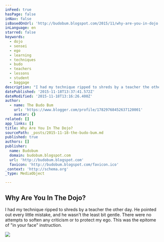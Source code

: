 ```yaml
---
inFeed: true
hasPage: false
inNav: false
isBasedOnUrl: 'http://budobum.blogspot.com/2015/11/why-are-you-in-dojo.html'
inLanguage: en
starred: false
keywords:
  - dojo
  - sensei
  - ego
  - learning
  - techniques
  - budo
  - teachers
  - lessons
  - student
  - baggage
description: "I had my technique ripped to shreds by a teacher the other day. He pointed out every little mistake, and he wasn't the least bit gentle. There were no attempts to soften any criticism or to protect my ego. This was the epitome of \"in your face\" instruction."
datePublished: '2015-11-18T13:37:41.572Z'
dateModified: '2015-11-18T13:16:26.400Z'
author:
  - name: The Budo Bum
    url: 'https://www.blogger.com/profile/17829768452637120001'
    avatar: {}
related: []
app_links: []
title: Why Are You In The Dojo?
sourcePath: _posts/2015-11-18-the-budo-bum.md
published: true
authors: []
publisher:
  name: Budobum
  domain: budobum.blogspot.com
  url: 'http://budobum.blogspot.com'
  favicon: 'http://budobum.blogspot.com/favicon.ico'
_context: 'http://schema.org'
_type: MediaObject

---
```

<article style=""><h1>Why Are You In The Dojo?</h1><p>I had my technique ripped to shreds by a teacher the other day. He pointed out every little mistake, and he wasn't the least bit gentle. There were no attempts to soften any criticism or to protect my ego. This was the epitome of "in your face" instruction.</p><img src="http://2.bp.blogspot.com/-DepeRgxJw-0/VkvGyFmr8KI/AAAAAAAAAtY/nG3N0Q7x32I/s320/15162740028_ef522e57cf_z.jpg" /></article>